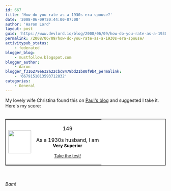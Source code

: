```yaml
---
id: 667
title: 'How do you rate as a 1930s-era spouse?'
date: '2008-06-09T20:44:00-07:00'
author: 'Aaron Lord'
layout: post
guid: 'https://www.devlord.io/blog/2008/06/09/how-do-you-rate-as-a-1930s-era-spouse/'
permalink: /2008/06/09/how-do-you-rate-as-a-1930s-era-spouse/
activitypub_status:
    - federated
blogger_blog:
    - mustfollow.blogspot.com
blogger_author:
    - Aaron
blogger_f316279e632a22cbc8478bd21b80f9b4_permalink:
    - '6679151013593712832'
categories:
    - General
---
```


My lovely wife Christina found this on <a href="http://possumbane.livejournal.com/383295.html">Paul's blog</a> and suggested I take it.  Here's my score:<br /><br /><table style="border:1px solid rgb(0,0,0);color:rgb(0,0,0);background-color:rgb(255,255,255);" border="0" cellpadding="2" cellspacing="0" width="300"><tbody><tr><td><img src="http://www.magatsu.net/maritaltest/husband.jpg" height="72" width="72" /></td><td><p style="text-align:center;"><span style="font-size:100%;">149</span></p><p style="text-align:center;">As a 1930s husband, I am<br /><strong><span style="font-size:85%;">Very Superior</span></strong></p><p style="text-align:center;"><small><a href="http://www.magatsu.net/maritaltest/">Take the test!</a></small></p></td></tr></tbody></table><br /><br /><span style="font-style:italic;">Bam!</span><div class="blogger-post-footer"></div>